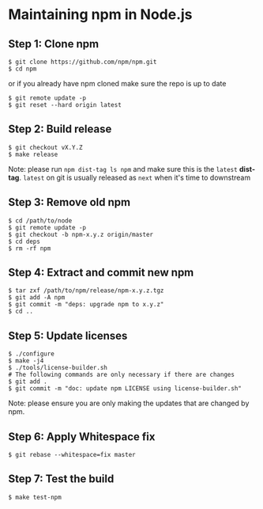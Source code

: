 # Maintaining npm in Node.js

## Step 1: Clone npm

```console
$ git clone https://github.com/npm/npm.git
$ cd npm
```

or if you already have npm cloned make sure the repo is up to date

```console
$ git remote update -p
$ git reset --hard origin latest
```

## Step 2: Build release

```console
$ git checkout vX.Y.Z
$ make release
```

Note: please run `npm dist-tag ls npm` and make sure this is the `latest` **dist-tag**. `latest` on git is usually released as `next` when it's time to downstream

## Step 3: Remove old npm

```console
$ cd /path/to/node
$ git remote update -p
$ git checkout -b npm-x.y.z origin/master
$ cd deps
$ rm -rf npm
```

## Step 4: Extract and commit new npm

```console
$ tar zxf /path/to/npm/release/npm-x.y.z.tgz
$ git add -A npm
$ git commit -m "deps: upgrade npm to x.y.z"
$ cd ..
```

## Step 5: Update licenses

```console
$ ./configure
$ make -j4
$ ./tools/license-builder.sh
# The following commands are only necessary if there are changes
$ git add .
$ git commit -m "doc: update npm LICENSE using license-builder.sh"
```

Note: please ensure you are only making the updates that are changed by npm.

## Step 6: Apply Whitespace fix

```console
$ git rebase --whitespace=fix master
```

## Step 7: Test the build

```console
$ make test-npm
```
